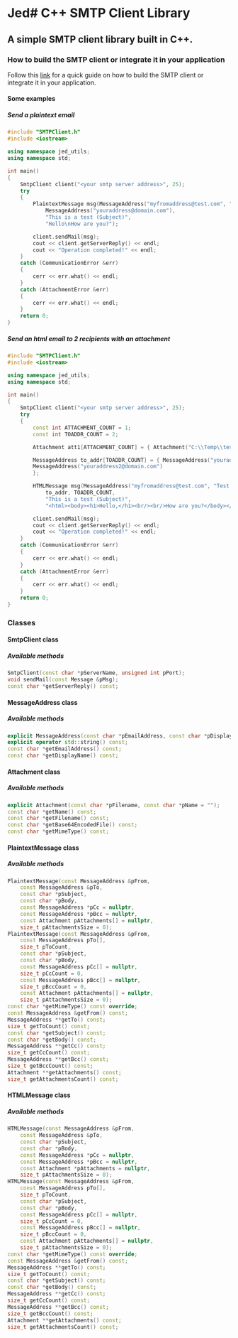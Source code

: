 # Jed# C++ SMTP Client Library

## A simple SMTP client library built in C++.

### How to build the SMTP client or integrate it in your application

Follow this [link](https://github.com/jeremydumais/CPP-SMTPClient-library/wiki/How-to-build-the-SMTP-client-or-integrate-it-in-your-application) for a quick guide on how to build the SMTP client or integrate it in your application.

#### Some examples

##### Send a plaintext email

```c++
#include "SMTPClient.h"
#include <iostream>

using namespace jed_utils;
using namespace std;

int main()
{
	SmtpClient client("<your smtp server address>", 25);
	try
	{
		PlaintextMessage msg(MessageAddress("myfromaddress@test.com", "Test Address Display"),
			MessageAddress("youraddress@domain.com"),
			"This is a test (Subject)",
			"Hello\nHow are you?");

		client.sendMail(msg);
		cout << client.getServerReply() << endl;
		cout << "Operation completed!" << endl;
	}
	catch (CommunicationError &err)
	{
		cerr << err.what() << endl;
	}
	catch (AttachmentError &err)
	{
		cerr << err.what() << endl;
	}
    return 0;
}
```

##### Send an html email to 2 recipients with an attachment

```c++
#include "SMTPClient.h"
#include <iostream>

using namespace jed_utils;
using namespace std;

int main()
{
	SmtpClient client("<your smtp server address>", 25);
	try
	{
		const int ATTACHMENT_COUNT = 1;
		const int TOADDR_COUNT = 2;

		Attachment att1[ATTACHMENT_COUNT] = { Attachment("C:\\Temp\\test.png", "test image.png") };

		MessageAddress to_addr[TOADDR_COUNT] = { MessageAddress("youraddress@domain.com"), 
		MessageAddress("youraddress2@domain.com")
		};

		HTMLMessage msg(MessageAddress("myfromaddress@test.com", "Test Address Display"),
			to_addr, TOADDR_COUNT,
			"This is a test (Subject)",
			"<html><body><h1>Hello,</h1><br/><br/>How are you?</body></html>", nullptr, 0, nullptr, 0, att1, ATTACHMENT_COUNT);

		client.sendMail(msg);
		cout << client.getServerReply() << endl;
		cout << "Operation completed!" << endl;
	}
	catch (CommunicationError &err)
	{
		cerr << err.what() << endl;
	}
	catch (AttachmentError &err)
	{
		cerr << err.what() << endl;
	}
    return 0;
}
```
### Classes

#### SmtpClient class

##### Available methods
```c++
SmtpClient(const char *pServerName, unsigned int pPort);
void sendMail(const Message &pMsg);
const char *getServerReply() const;
```	

#### MessageAddress class

##### Available methods
```c++
explicit MessageAddress(const char *pEmailAddress, const char *pDisplayName = "");
explicit operator std::string() const;
const char *getEmailAddress() const;
const char *getDisplayName() const;
```	

#### Attachment class

##### Available methods
```c++
explicit Attachment(const char *pFilename, const char *pName = "");
const char *getName() const;
const char *getFilename() const;
const char *getBase64EncodedFile() const;
const char *getMimeType() const;
```	

#### PlaintextMessage class

##### Available methods
```c++
PlaintextMessage(const MessageAddress &pFrom,
	const MessageAddress &pTo,
	const char *pSubject,
	const char *pBody,
	const MessageAddress *pCc = nullptr,
	const MessageAddress *pBcc = nullptr,
	const Attachment pAttachments[] = nullptr,
	size_t pAttachmentsSize = 0);
PlaintextMessage(const MessageAddress &pFrom,
	const MessageAddress pTo[],
	size_t pToCount,
	const char *pSubject,
	const char *pBody,
	const MessageAddress pCc[] = nullptr,
	size_t pCcCount = 0,
	const MessageAddress pBcc[] = nullptr,
	size_t pBccCount = 0,
	const Attachment pAttachments[] = nullptr,
	size_t pAttachmentsSize = 0);
const char *getMimeType() const override;
const MessageAddress &getFrom() const;
MessageAddress **getTo() const;
size_t getToCount() const;
const char *getSubject() const;
const char *getBody() const;
MessageAddress **getCc() const;
size_t getCcCount() const;
MessageAddress **getBcc() const;
size_t getBccCount() const;
Attachment **getAttachments() const;
size_t getAttachmentsCount() const;
```	

#### HTMLMessage class

##### Available methods
```c++
HTMLMessage(const MessageAddress &pFrom,
	const MessageAddress &pTo,
	const char *pSubject,
	const char *pBody,
	const MessageAddress *pCc = nullptr,
	const MessageAddress *pBcc = nullptr,
	const Attachment *pAttachments = nullptr,
	size_t pAttachmentsSize = 0);
HTMLMessage(const MessageAddress &pFrom,
	const MessageAddress pTo[],
	size_t pToCount,
	const char *pSubject,
	const char *pBody,
	const MessageAddress pCc[] = nullptr,
	size_t pCcCount = 0,
	const MessageAddress pBcc[] = nullptr,
	size_t pBccCount = 0,
	const Attachment pAttachments[] = nullptr,
	size_t pAttachmentsSize = 0);
const char *getMimeType() const override;
const MessageAddress &getFrom() const;
MessageAddress **getTo() const;
size_t getToCount() const;
const char *getSubject() const;
const char *getBody() const;
MessageAddress **getCc() const;
size_t getCcCount() const;
MessageAddress **getBcc() const;
size_t getBccCount() const;
Attachment **getAttachments() const;
size_t getAttachmentsCount() const;
```	

